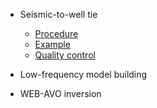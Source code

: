 
* Seismic-to-well tie

  * [Procedure](welltie_procedure.md)
  * [Example](welltie_example.md)
  * [Quality control](welltie_qualitycontrol.md)

* Low-frequency model building
  
* WEB-AVO inversion

